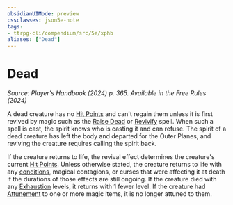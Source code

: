 ```yaml
---
obsidianUIMode: preview
cssclasses: json5e-note
tags:
- ttrpg-cli/compendium/src/5e/xphb
aliases: ["Dead"]
---
```

# Dead
*Source: Player's Handbook (2024) p. 365. Available in the Free Rules (2024)* 

A dead creature has no [Hit Points](2-Mechanics/CLI/rules/variant-rules/hit-points-xphb.md) and can't regain them unless it is first revived by magic such as the [Raise Dead](2-Mechanics/CLI/spells/raise-dead-xphb.md) or [Revivify](2-Mechanics/CLI/spells/revivify-xphb.md) spell. When such a spell is cast, the spirit knows who is casting it and can refuse. The spirit of a dead creature has left the body and departed for the Outer Planes, and reviving the creature requires calling the spirit back.

If the creature returns to life, the revival effect determines the creature's current [Hit Points](2-Mechanics/CLI/rules/variant-rules/hit-points-xphb.md). Unless otherwise stated, the creature returns to life with any [conditions](2-Mechanics/CLI/rules/variant-rules/condition-xphb.md), magical contagions, or curses that were affecting it at death if the durations of those effects are still ongoing. If the creature died with any [Exhaustion](2-Mechanics/CLI/rules/conditions.md#Exhaustion) levels, it returns with 1 fewer level. If the creature had [Attunement](2-Mechanics/CLI/rules/variant-rules/attunement-xphb.md) to one or more magic items, it is no longer attuned to them.